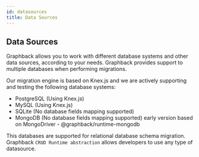 ```yaml
---
id: datasources
title: Data Sources
---
```


## Data Sources

Graphback allows you to work with different database systems and other data sources, according to your needs.
Graphback provides support to multiple databases when performing migrations.

Our migration engine is based on Knex.js and we are actively supporting and testing the following database systems:

- PostgreSQL (Using Knex.js)
- MySQL (Using Knex.js) 
- SQLite (No database fields mapping supported)
- MongoDB (No database fields mapping supported)
early version based on MongoDriver - @graphback/runtime-mongodb

This databases are supported for relational database schema migration. 
Graphback `CRUD Runtime abstraction` allows developers to use any type of datasource.
